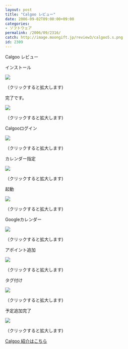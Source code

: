 ```yaml
---
layout: post
title: "Calgoo レビュー"
date: 2006-09-02T09:00:00+09:00
categories:
- ソフトウェア
permalink: /2006/09/2316/
catch: http://image.moongift.jp/review3/calgoo5.s.png
id: 2309
---
```

Calgoo レビュー  
<!--more-->

インストール

  

[![](http://image.moongift.jp/review3/calgoo1.s.png)](http://image.moongift.jp/review3/calgoo1.png)  
  
（クリックすると拡大します)

  

完了です。

  

[![](http://image.moongift.jp/review3/calgoo2.s.png)](http://image.moongift.jp/review3/calgoo2.png)  
  
（クリックすると拡大します)

  

Calgooログイン

  

[![](http://image.moongift.jp/review3/calgoo3.s.png)](http://image.moongift.jp/review3/calgoo3.png)  
  
（クリックすると拡大します)

  

カレンダー指定

  

[![](http://image.moongift.jp/review3/calgoo4.s.png)](http://image.moongift.jp/review3/calgoo4.png)  
  
（クリックすると拡大します)

  

起動

  

[![](http://image.moongift.jp/review3/calgoo5.s.png)](http://image.moongift.jp/review3/calgoo5.png)  
  
（クリックすると拡大します)

  

Googleカレンダー

  

[![](http://image.moongift.jp/review3/calgoo6.s.png)](http://image.moongift.jp/review3/calgoo6.png)  
  
（クリックすると拡大します)

  

アポイント追加

  

[![](http://image.moongift.jp/review3/calgoo7.s.png)](http://image.moongift.jp/review3/calgoo7.png)  
  
（クリックすると拡大します)

  

タグ付け

  

[![](http://image.moongift.jp/review3/calgoo8.s.png)](http://image.moongift.jp/review3/calgoo8.png)  
  
（クリックすると拡大します)

  

予定追加完了

  

[![](http://image.moongift.jp/review3/calgoo9.s.png)](http://image.moongift.jp/review3/calgoo9.png)  
  
（クリックすると拡大します)

  

[Calgoo 紹介はこちら](http://fw.moongift.jp/intro/i-2308.html)

